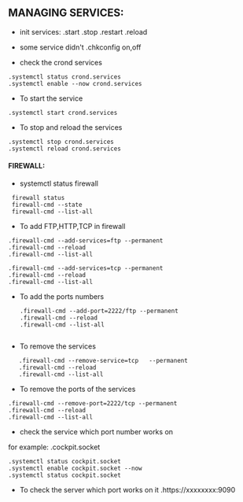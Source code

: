 ## MANAGING SERVICES:

* init services:
.start
.stop
.restart
.reload

* some service didn't 
 .chkconfig on,off

* check the crond services 
 ```
 .systemctl status crond.services
 .systemctl enable --now crond.services
 ```

* To start the service
 ```
 .systemctl start crond.services
 ```   

* To stop and reload the services
 ```
 .systemctl stop crond.services
 .systemctl reload crond.services
 ```

#### FIREWALL:


* systemctl status firewall
 ```
  firewall status 
  firewall-cmd --state
  firewall-cmd --list-all
 ```

 * To add FTP,HTTP,TCP in firewall 
 ```
 .firewall-cmd --add-services=ftp --permanent
 .firewall-cmd --reload
 .firewall-cmd --list-all
 ```
 ```
 .firewall-cmd --add-services=tcp --permanent
 .firewall-cmd --reload
 .firewall-cmd --list-all
 ```

* To add the ports numbers
  ```
  .firewall-cmd --add-port=2222/ftp --permanent
  .firewall-cmd --reload
  .firewall-cmd --list-all 
  ```
  ```
* To remove the services
```
   .firewall-cmd --remove-service=tcp   --permanent 
   .firewall-cmd --reload
   .firewall-cmd --list-all
  ``` 

* To remove the ports of the services
 ```
 .firewall-cmd --remove-port=2222/tcp --permanent
 .firewall-cmd --reload
 .firewall-cmd --list-all
 ```

* check the service which port number works on 
 
 for example:
 .cockpit.socket
 ```
 .systemctl status cockpit.socket
 .systemctl enable cockpit.socket --now
 .systemctl status cockpit.socket
 ```

* To check the server which port  works on it
   .https://xxxxxxxx:9090